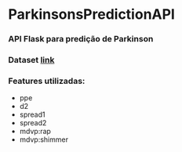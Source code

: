 # ParkinsonsPredictionAPI

### API Flask para predição de Parkinson
### Dataset [link](https://archive.ics.uci.edu/ml/datasets/Parkinsons)
### Features utilizadas:
  * ppe
  * d2
  * spread1
  * spread2
  * mdvp:rap
  * mdvp:shimmer
